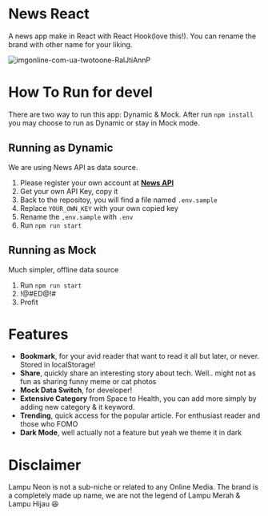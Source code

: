 # News React
A news app make in React with React Hook(love this!). You can rename the brand with other name for your liking.

![imgonline-com-ua-twotoone-RalJtiAnnP](https://user-images.githubusercontent.com/6941042/112524420-601b9100-8dd2-11eb-8880-c6b06177e5e9.jpg)

# How To Run for devel
There are two way to run this app: Dynamic & Mock.
After run `npm install` you may choose to run as Dynamic or stay in Mock mode.

## Running as Dynamic
We are using News API as data source.
1. Please register your own account at **[News API](https://newsapi.org/)**
2. Get your own API Key, copy it
3. Back to the repositoy, you will find a file named `.env.sample`
4. Replace `YOUR_OWN_KEY` with your own copied key
5. Rename the `,env.sample` with `.env`
6. Run `npm run start`

## Running as Mock
Much simpler, offline data source
1. Run `npm run start`
2. !@#ED@!#
3. Profit

# Features
- **Bookmark**, for your avid reader that want to read it all but later, or never. Stored in localStorage!
- **Share**, quickly share an interesting story about tech. Well.. might not as fun as sharing funny meme or cat photos
- **Mock Data Switch**, for developer!
- **Extensive Category** from Space to Health, you can add more simply by adding new category & it keyword.
- **Trending**, quick access for the popular article. For enthusiast reader and those who FOMO
- **Dark Mode**, well actually not a feature but yeah we theme it in dark

# Disclaimer
Lampu Neon is not a sub-niche or related to any Online Media. The brand is a completely made up name, we are not the legend of Lampu Merah & Lampu Hijau 😆
